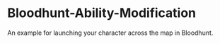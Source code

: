 # Bloodhunt-Ability-Modification
An example for launching your character across the map in Bloodhunt.
